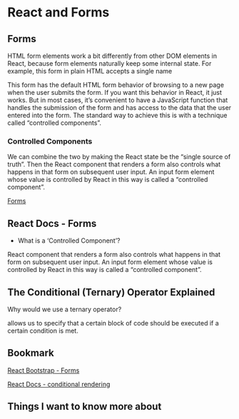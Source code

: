 # React and Forms

## Forms

HTML form elements work a bit differently from other DOM elements in React, because form elements naturally keep some internal state. For example, this form in plain HTML accepts a single name

This form has the default HTML form behavior of browsing to a new page when the user submits the form. If you want this behavior in React, it just works. But in most cases, it’s convenient to have a JavaScript function that handles the submission of the form and has access to the data that the user entered into the form. The standard way to achieve this is with a technique called “controlled components”.

### Controlled Components



We can combine the two by making the React state be the “single source of truth”. Then the React component that renders a form also controls what happens in that form on subsequent user input. An input form element whose value is controlled by React in this way is called a “controlled component”.

[Forms](https://reactjs.org/docs/forms.html)

## React Docs - Forms
- What is a ‘Controlled Component’?

React component that renders a form also controls what happens in that form on subsequent user input. An input form element whose value is controlled by React in this way is called a “controlled component”.



## The Conditional (Ternary) Operator Explained
Why would we use a ternary operator?

allows us to specify that a certain block of code should be executed if a certain condition is met.

## Bookmark

[React Bootstrap - Forms](https://react-bootstrap.github.io/components/forms/)


[React Docs - conditional rendering](https://reactjs.org/docs/conditional-rendering.html)



## Things I want to know more about